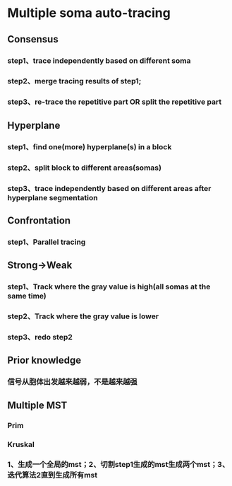 ﻿# Multiple soma auto-tracing

## Consensus
### step1、trace independently based on different soma
### step2、merge tracing results of step1;
### step3、re-trace the repetitive part OR split the repetitive part

## Hyperplane
### step1、find  one(more) hyperplane(s) in a block
### step2、split block to different areas(somas)
### step3、trace independently based on different areas after hyperplane segmentation

## Confrontation
### step1、Parallel tracing

## Strong->Weak
### step1、Track where the gray value is high(all somas at the same time)
### step2、Track where the gray value is lower
### step3、redo step2

## Prior knowledge
### 信号从胞体出发越来越弱，不是越来越强

## Multiple MST
### Prim
### Kruskal
### 1、生成一个全局的mst；2、切割step1生成的mst生成两个mst；3、迭代算法2直到生成所有mst
